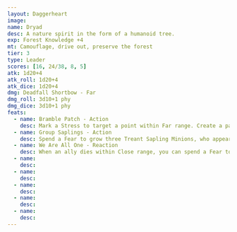 ```yaml
---
layout: Daggerheart
image:
name: Dryad
desc: A nature spirit in the form of a humanoid tree.
exp: Forest Knowledge +4
mt: Camouflage, drive out, preserve the forest
tier: 3
type: Leader
scores: [16, 24/38, 8, 5]
atk: 1d20+4
atk_roll: 1d20+4
atk_dice: 1d20+4
dmg: Deadfall Shortbow - Far
dmg_roll: 3d10+1 phy
dmg_dice: 3d10+1 phy
feats:
  - name: Bramble Patch - Action
    desc: Mark a Stress to target a point within Far range. Create a patch of thorns that covers an area within Close range of that point. All targets within that area take 2d6+2 physical damage when they act. A target must succeed on a Finesse Roll or take more than 20 damage to the Dryad with an attack to leave the area.
  - name: Group Saplings - Action
    desc: Spend a Fear to grow three Treant Sapling Minions, who appear at Close range and immediately take the spotlight.
  - name: We Are All One - Reaction
    desc: When an ally dies within Close range, you can spend a Fear to clear 2 HP and 2 Stress as the fallen ally’s life force is returned to the forest.
  - name: 
    desc: 
  - name: 
    desc: 
  - name: 
    desc: 
  - name: 
    desc: 
  - name: 
    desc: 
---
```


